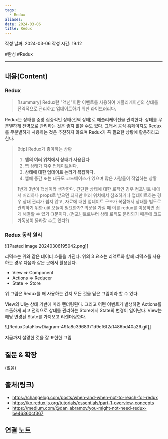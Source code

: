 ```yaml
---
tags:
  - Redux
aliases: 
date: 2024-03-06
title: Redux
---
```

작성 날짜: 2024-03-06
작성 시간: 19:12

#완성 #Redux 

----
## 내용(Content)
### Redux
>[!summary]
>Redux란 "액션"이란 이벤트를 사용하여 애플리케이션의 상태를 전역적으로 관리하고 업데이트하기 위한 라이브러리다.

Redux는 상태를 중앙 집중적인 상태(전역 상태)로 애플리케이션을 관리한다. 상태를 무분별하게 전역으로 관리하는 것은 좋지 않을 수도 있다. 그래서 공식 홈페이지도 Redux를 무분별하게 사용하는 것은 추천하지 않으며 Redux가 꼭 필요한 상황에 활용하라고 한다.

>[!tip] Redux가 좋아하는 상황
>1. **앱의 여러 위치에서 상태가 사용된다**
>2. 앱 상태가 자주 업데이트된다.
>3. **상태에 대한 업데이트 논리가 복잡하다.**
>4. 앱에 중간 또는 대규모 코드베이스가 있으며 많은 사람들이 작업하는 상황
> 
> 1번과 3번이 핵심이라 생각한다. 간단한 상태에 대한 로직인 경우 컴포넌트 내에서 처리하나 props로 받으면 되지만 여러 위치에서 참조하거나 업데이트하는 경우 상태 관리가 쉽지 않고, 자료에 대한 업데이트 구조가 복잡해서 상태를 별도로 관리하기 위한 util 모듈이 필요한가? 의문을 가질 때 이를 redux를 이용하면 쉽게 해결할 수 있기 떄문이다. (컴포넌트로부터 상태 로직도 분리되기 때문에 코드 가독성이 올라갈 수도 있다?)

### Redux 동작 원리
![[Pasted image 20240306195042.png]]

리덕스는 위와 같은 데이터 흐름을 가진다. 위의 3 요소는 리액트와 함께 리덕스를 사용하는 경우 다음과 같은 곳에서 활용된다.

- View => Component
- Actions => Reducer
- State => Store

위 그림은 Redux를 왜 사용하는 건지 모든 것을 담은 그림이라 할 수 있다.

View의 UI는 상태 기반에 따라 렌더링된다. 그리고 어떤 이벤트가 발생하면 Actions를 호출하게 되고 전역으로 상태를 관리하는 Store에서 State의 변경이 일어난다. View는 해당 변경된 State를 가져오고 리렌더링한다.

![[ReduxDataFlowDiagram-49fa8c3968371d9ef6f2a1486bd40a26.gif]]

지금까지 설명한 것을 잘 표현한 그림
## 질문 & 확장

(없음)

## 출처(링크)
- https://changelog.com/posts/when-and-when-not-to-reach-for-redux
- https://ko.redux.js.org/tutorials/essentials/part-1-overview-concepts
- https://medium.com/@dan_abramov/you-might-not-need-redux-be46360cf367
## 연결 노트









